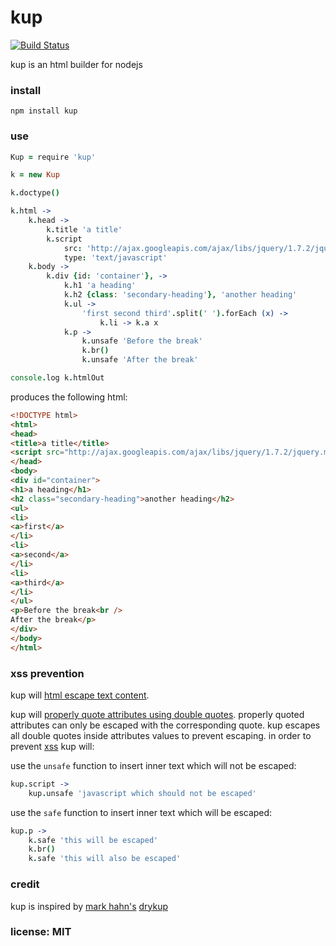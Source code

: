 # kup

[![Build Status](https://travis-ci.org/snd/kup.png)](https://travis-ci.org/snd/kup)

kup is an html builder for nodejs

### install

```
npm install kup
```

### use

```coffeescript
Kup = require 'kup'

k = new Kup

k.doctype()

k.html ->
    k.head ->
        k.title 'a title'
        k.script
            src: 'http://ajax.googleapis.com/ajax/libs/jquery/1.7.2/jquery.min.js'
            type: 'text/javascript'
    k.body ->
        k.div {id: 'container'}, ->
            k.h1 'a heading'
            k.h2 {class: 'secondary-heading'}, 'another heading'
            k.ul ->
                'first second third'.split(' ').forEach (x) ->
                    k.li -> k.a x
            k.p ->
                k.unsafe 'Before the break'
                k.br()
                k.unsafe 'After the break'

console.log k.htmlOut
```

produces the following html:

```html
<!DOCTYPE html>
<html>
<head>
<title>a title</title>
<script src="http://ajax.googleapis.com/ajax/libs/jquery/1.7.2/jquery.min.js" type="text/javascript"></script>
</head>
<body>
<div id="container">
<h1>a heading</h1>
<h2 class="secondary-heading">another heading</h2>
<ul>
<li>
<a>first</a>
</li>
<li>
<a>second</a>
</li>
<li>
<a>third</a>
</li>
</ul>
<p>Before the break<br />
After the break</p>
</div>
</body>
</html>
```

### xss prevention

kup will [html escape text content](https://www.owasp.org/index.php/xss_%28cross_site_scripting%29_prevention_cheat_sheet#rule_.231_-_html_escape_before_inserting_untrusted_data_into_html_element_content).

kup will [properly quote attributes using double quotes](https://www.owasp.org/index.php/xss_%28cross_site_scripting%29_prevention_cheat_sheet#rule_.232_-_attribute_escape_before_inserting_untrusted_data_into_html_common_attributes).
properly quoted attributes can only be escaped with the corresponding quote.
kup escapes all double quotes inside attributes values to prevent escaping.
in order to prevent [xss](http://en.wikipedia.org/wiki/cross-site_scripting) kup will:

use the `unsafe` function to insert inner text which will not be escaped:

```coffeescript
kup.script ->
    kup.unsafe 'javascript which should not be escaped'
```

use the `safe` function to insert inner text which will be escaped:

```coffeescript
kup.p ->
    k.safe 'this will be escaped'
    k.br()
    k.safe 'this will also be escaped'
```

### credit

kup is inspired by [mark hahn's](https://github.com/mark-hahn) [drykup](https://github.com/mark-hahn/drykup)

### license: MIT
